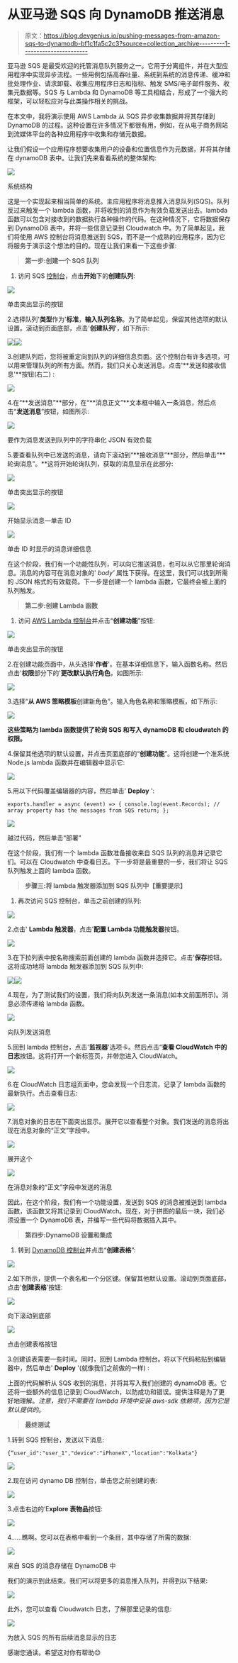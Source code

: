 # 从亚马逊 SQS 向 DynamoDB 推送消息

> 原文：<https://blog.devgenius.io/pushing-messages-from-amazon-sqs-to-dynamodb-bf1c1fa5c2c3?source=collection_archive---------1----------------------->

亚马逊 SQS 是最受欢迎的托管消息队列服务之一。它用于分离组件，并在大型应用程序中实现异步流程。一些用例包括高吞吐量、系统到系统的消息传递、缓冲和批处理作业、请求卸载、收集应用程序日志和指标、触发 SMS/电子邮件服务、收集元数据等。SQS 与 Lambda 和 DynamoDB 等工具相结合，形成了一个强大的框架，可以轻松应对与此类操作相关的挑战。

在本文中，我将演示使用 AWS Lambda 从 SQS 异步收集数据并将其存储到 DynamoDB 的过程。这种设置在许多情况下都很有用，例如，在从电子商务网站到流媒体平台的各种应用程序中收集和存储元数据。

让我们假设一个应用程序想要收集用户的设备和位置信息作为元数据，并将其存储在 dynamoDB 表中。让我们先来看看系统的整体架构:

![](img/7a9cac5daff8cd357f07344bbc9ea611.png)

系统结构

这是一个实现起来相当简单的系统。主应用程序将消息推入消息队列(SQS)。队列反过来触发一个 lambda 函数，并将收到的消息作为有效负载发送出去。lambda 函数可以包含对接收到的数据执行各种操作的代码。在这种情况下，它将数据保存到 DynamoDB 表中，并将一些信息记录到 Cloudwatch 中。为了简单起见，我们将使用 AWS 控制台将消息推送到 SQS，而不是一个成熟的应用程序，因为它将服务于演示这个想法的目的。现在让我们来看一下这些步骤:

> **第一步:创建一个 SQS 队列**

1.  访问 SQS [控制台](https://console.aws.amazon.com/sqs/v2/home)，点击**开始**下的**创建队列**:

![](img/986af77d43a52f4533f539f6e18b696d.png)

单击突出显示的按钮

2.选择队列'**类型**作为'**标准**，**输入队列名称**。为了简单起见，保留其他选项的默认设置。滚动到页面底部，点击'**创建队列'**，如下所示:

![](img/b864cef5afbdd0edc3ee1632ed52f59a.png)![](img/3cafc02f9068c07c7406087b6ce63655.png)

3.创建队列后，您将被重定向到队列的详细信息页面。这个控制台有许多选项，可以用来管理队列的所有方面。然而，我们只关心发送消息。点击'**发送和接收信息'**按钮(右二) :

![](img/f25c6d7d0852485e4242dc07ffa1d024.png)

4.在“**发送消息”**部分，在“**消息正文”**文本框中输入一条消息，然后点击“**发送消息**”按钮，如图所示:

![](img/4e59061763bda79b85311648ec5955a5.png)

要作为消息发送到队列中的字符串化 JSON 有效负载

5.要查看队列中已发送的消息，请向下滚动到“**接收消息”**部分，然后单击“**轮询消息”。**这将开始轮询队列，获取的消息显示在此部分:

![](img/f3925ce94a910e2c81983f72a1d5f874.png)

单击突出显示的按钮

![](img/fa705df9fbb8805f41523a02680f9de5.png)

开始显示消息—单击 ID

![](img/182d105b958e73488b41528633ecfc73.png)

单击 ID 时显示的消息详细信息

在这个阶段，我们有一个功能性队列，可以向它推送消息，也可以从它那里轮询消息。消息的内容可在消息对象的' *body'* 属性下获得。在这里，我们可以找到所需的 JSON 格式的有效载荷。下一步是创建一个 lambda 函数，它最终会被上面的队列触发。

> **第二步:创建 Lambda 函数**

1.  访问 [AWS Lambda 控制台](https://console.aws.amazon.com/lambda/home)并点击“**创建功能**”按钮:

![](img/5df542770948e1b1bfa59e39612090bc.png)

单击突出显示的按钮

2.在创建功能页面中，从头选择'**作者**'。在基本详细信息下，输入函数名称。然后点击'**权限**部分下的'**更改默认执行角色**，如图所示:

![](img/09a7814ad638ed162d68590151db8f80.png)

3.选择“**从 AWS 策略模板**创建新角色”。输入角色名称和策略模板，如下所示:

![](img/ec53833a6da415737908d5c5213dddce.png)

**这些策略为 lambda 函数提供了轮询 SQS 和写入 dynamoDB 和 cloudwatch 的权限。**

4.保留其他选项的默认设置，并点击页面底部的“**创建功能**”。这将创建一个准系统 Node.js lambda 函数并在编辑器中显示它:

![](img/e0d587047002c337da87d932ad76e7a8.png)

5.用以下代码覆盖编辑器的内容，然后单击' **Deploy** ':

`exports.handler = async (event) => {
console.log(event.Records); // array property has the messages from SQS
return;
};`

![](img/e49d46fa156be5e9581000ba8a9e957b.png)

越过代码，然后单击“部署”

在这个阶段，我们有一个 lambda 函数准备接收来自 SQS 队列的消息并记录它们。可以在 Cloudwatch 中查看日志。下一步将是最重要的一步，我们将让 SQS 队列触发上面的 lambda 函数。

> **步骤三:将 lambda 触发器添加到 SQS 队列中【重要提示】**

1.  再次访问 SQS 控制台，单击之前创建的队列:

![](img/5a9160ac0978256ea29f979a2aaf6edd.png)

2.点击' **Lambda 触发器**，点击'**配置 Lambda 功能触发器**按钮。

![](img/6515ad2c23c70269a91353e4b69ad882.png)

3.在下拉列表中按名称搜索前面创建的 lambda 函数并选择它。点击'**保存**按钮。这将成功地将 lambda 触发器添加到 SQS 队列中:

![](img/c64ea9817b888f3b6af27e817c7dcdb9.png)![](img/408a59d9a0de37b215d5d549513b86d5.png)

4.现在，为了测试我们的设置，我们将向队列发送一条消息(如本文前面所示)。消息必须传递给 lambda 函数。

![](img/c7cf81d369f1a6a170465853b0c517b1.png)

向队列发送消息

5.回到 lambda 控制台，点击'**监视器**'选项卡。然后点击“**查看 CloudWatch 中的日志**按钮。这将打开一个新标签页，并带您进入 CloudWatch。

![](img/d89e48d9528fd8364ac7fc1f01d9a675.png)

6.在 CloudWatch 日志组页面中，您会发现一个日志流，记录了 lambda 函数的最新执行。点击查看日志:

![](img/5501e86a73da5b645ca6a564f126c172.png)

7.消息对象的日志在下面突出显示。展开它以查看整个对象。我们发送的消息将出现在消息对象的“正文”字段中。

![](img/4f5e739afcd94ae92b8901285f5a5a80.png)

展开这个

![](img/6289706f6d9d24b7ae3da7d79491e974.png)

在消息对象的“正文”字段中发送的消息

因此，在这个阶段，我们有一个功能设置，发送到 SQS 的消息被推送到 lambda 函数，该函数又将其记录到 CloudWatch。现在，对于拼图的最后一块，我们必须设置一个 DynamoDB 表，并编写一些代码将数据插入其中。

> **第四步:DynamoDB 设置和集成**

1.  转到 [DynamoDB 控制台](https://console.aws.amazon.com/dynamodbv2/home)并点击“**创建表格**”:

![](img/a087553b80427767c58b9db4ec477cfc.png)

2.如下所示，提供一个表名和一个分区键。保留其他默认设置。滚动到页面底部，点击'**创建表格**'按钮:

![](img/6faa9f4e0fc9c8b5141681ae5629cc3b.png)

向下滚动到底部

![](img/5a616dabe5f3139189e335698ffc263e.png)

点击创建表格按钮

3.创建该表需要一些时间。同时，回到 Lambda 控制台。将以下代码粘贴到编辑器中，然后单击' **Deploy** '(就像我们之前做的一样) :

上面的代码解析从 SQS 收到的消息，并将其写入我们创建的 dynamoDB 表。它还将一些额外的信息记录到 CloudWatch，以防成功和错误。提供注释是为了更好地理解。*注意，我们不需要在 lambda 环境中安装 aws-sdk 依赖项，因为它是默认提供的*。

> **最终测试**

1.转到 SQS 控制台，发送以下消息:

`{“user_id":"user_1","device":"iPhoneX","location":"Kolkata"}`

![](img/bc60c3afe691c03b411b10a2f90ece9b.png)

2.现在访问 dynamo DB 控制台，单击您之前创建的表:

![](img/ea8fef895c56939cd409fafe0f766700.png)

3.点击右边的‘E**xplore 表物品**按钮:

![](img/57c6ece560d2cb82f526d804c5238b0c.png)

4.…..瞧啊。您可以在表格中看到一个条目，其中存储了所需的数据:

![](img/a1d5ed5306bd6ee44ede0d152854dcf5.png)

来自 SQS 的消息存储在 DynamoDB 中

我们的演示到此结束。我们可以将更多的消息推入队列，并得到以下结果:

![](img/19b3f10f6c96b630af49e0c5e26e8e76.png)

此外，您可以查看 Cloudwatch 日志，了解那里记录的信息:

![](img/2e2ad15d9adbe224367284833e312d86.png)

为放入 SQS 的所有后续消息显示的日志

感谢您通读。希望这对你有帮助😊